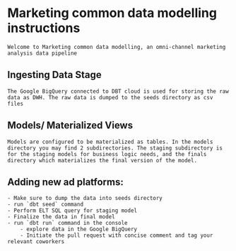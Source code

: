 # Marketing common data modelling instructions
	Welcome to Marketing common data modelling, an omni-channel marketing analysis data pipeline

## Ingesting Data Stage
	The Google BigQuery connected to DBT cloud is used for storing the raw data as DWH. The raw data is dumped to the seeds directory as csv files

## Models/ Materialized Views
	Models are configured to be materialized as tables. In the models directory you may find 2 subdirectories. The staging subdirectory is for the staging models for business logic needs, and the finals directory which materializes the final version of the model.

## Adding new ad platforms:
	- Make sure to dump the data into seeds directory
 	- run `dbt seed` command
 	- Perform ELT SQL query for staging model
  	- Finalize the data in final model
   	- run `dbt run` command in the console
    	- explore data in the Google BigQuery
     	- Initiate the pull request with concise comment and tag your relevant coworkers

